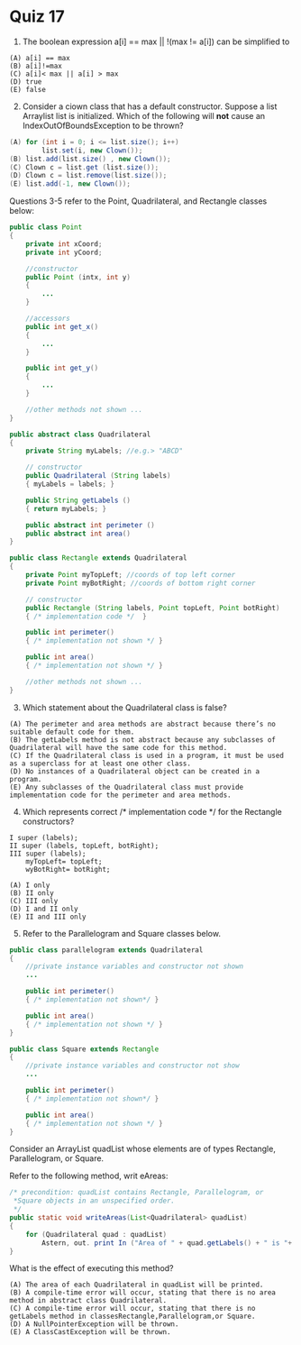 # Quiz 17

1. The boolean expression a[i] == max || !(max != a[i]) can be simplified to 

```
(A) a[i] == max 
(B) a[i]!=max 
(C) a[i]< max || a[i] > max
(D) true
(E) false 
```

2. Consider a ciown class that has a default constructor. Suppose a list Arraylist<Clown> list is initialized. Which of the following will **not** cause an IndexOutOfBoundsException to be thrown? 

```java
(A) for (int i = 0; i <= list.size(); i++)
        list.set(i, new Clown());
(B) list.add(list.size() , new Clown()); 
(C) Clown c = list.get (list.size());
(D) Clown c = list.remove(list.size());
(E) list.add(-1, new Clown());   
```

Questions 3-5 refer to the Point, Quadrilateral, and Rectangle classes below: 

```java
public class Point 
{
    private int xCoord; 
    private int yCoord; 

    //constructor 
    public Point (intx, int y)
    {
        ...
    }

    //accessors
    public int get_x() 
    {
        ...
    }

    public int get_y()
    {
        ...
    } 

    //other methods not shown ...
}

public abstract class Quadrilateral 
{
    private String myLabels; //e.g.> "ABCD" 

    // constructor
    public Quadrilateral (String labels) 
    { myLabels = labels; } 

    public String getLabels () 
    { return myLabels; }

    public abstract int perimeter () 
    public abstract int area()
}

public class Rectangle extends Quadrilateral 
{
    private Point myTopLeft; //coords of top left corner 
    private Point myBotRight; //coords of bottom right corner 

    // constructor
    public Rectangle (String labels, Point topLeft, Point botRight) 
    { /* implementation code */  }

    public int perimeter() 
    { /* implementation not shown */ } 

    public int area() 
    { /* implementation not shown */ } 

    //other methods not shown ...
}
```

3. Which statement about the Quadrilateral class is false?

```
(A) The perimeter and area methods are abstract because there’s no suitable default code for them. 
(B) The getLabels method is not abstract because any subclasses of Quadrilateral will have the same code for this method. 
(C) If the Quadrilateral class is used in a program, it must be used as a superclass for at least one other class. 
(D) No instances of a Quadrilateral object can be created in a program. 
(E) Any subclasses of the Quadrilateral class must provide implementation code for the perimeter and area methods. 
```

4. Which represents correct /* implementation code */ for the Rectangle constructors?

```
I super (labels); 
II super (labels, topLeft, botRight); 
III super (labels); 
    myTopLeft= topLeft; 
    wyBotRight= botRight; 

(A) I only 
(B) II only
(C) III only
(D) I and II only 
(E) II and III only
```

5. Refer to the Parallelogram and Square classes below. 

```java
public class parallelogram extends Quadrilateral 
{
    //private instance variables and constructor not shown 
    ...

    public int perimeter() 
    { /* implementation not shown*/ }

    public int area() 
    { /* implementation not shown */ } 
}

public class Square extends Rectangle 
{
    //private instance variables and constructor not show
    ...

    public int perimeter() 
    { /* implementation not shown*/ }

    public int area() 
    { /* implementation not shown */ } 
}
```

Consider an ArrayList<Quadrilateral> quadList whose elements are of types Rectangle, Parallelogram, or Square. 

Refer to the following method, writ eAreas: 

```java
/* precondition: quadList contains Rectangle, Parallelogram, or
 *Square objects in an unspecified order. 
 */
public static void writeAreas(List<Quadrilateral> quadList)  
{
    for (Quadrilateral quad : quadList) 
        Astern, out. print In ("Area of " + quad.getLabels() + " is "+ quad.area()); 
}
```

What is the effect of executing this method? 

```
(A) The area of each Quadrilateral in quadList will be printed. 
(B) A compile-time error will occur, stating that there is no area method in abstract class Quadrilateral. 
(C) A compile-time error will occur, stating that there is no getLabels method in classesRectangle,Parallelogram,or Square. 
(D) A NullPointerException will be thrown. 
(E) A ClassCastException will be thrown.
```